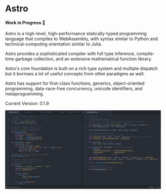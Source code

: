 # Astro 
#### Work in Progress :construction:
Astro is a high-level, high-performance statically-typed programming language that compiles to WebAssembly, with syntax similar to Python and technical-computing orientation similar to Julia.

Astro provides a sophisticated compiler with full type inference, compile-time garbage collection, and an extensive mathematical function library.

Astro's core foundation is built on a rich type system and multiple dispatch but it borrows a lot of useful concepts from other paradigms as well.

Astro has support for first-class functions, generics, object-oriented programming, data-race-free concurrency, unicode identifiers, and metaprogramming.

Current Version: 0.1.9

![alt text](https://github.com/AppCypher/Astro/blob/master/Images/AstroSyntax3.png "Astro Syntax")



